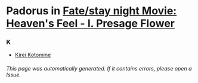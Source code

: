 # Padorus in [Fate/stay night Movie: Heaven's Feel - I. Presage Flower](https://myanimelist.net/anime/25537/Fate_stay_night_Movie__Heavens_Feel_-_I_Presage_Flower)

### K
* [Kirei Kotomine](https://github.com/shadow578/Project-Padoru/blob/master/table-of-contents/characters/KireiKotomine.md)

###### This page was automatically generated. If it contains errors, please open a Issue.
